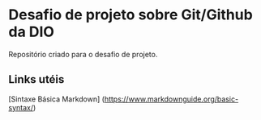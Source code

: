 # Desafio de projeto sobre Git/Github da DIO 
Repositório criado para o desafio de projeto.

## Links utéis 
[Sintaxe Básica Markdown] (https://www.markdownguide.org/basic-syntax/)
